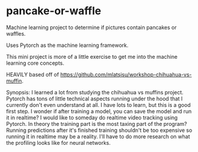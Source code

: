# pancake-or-waffle
Machine learning project to determine if pictures contain pancakes or waffles.

Uses Pytorch as the machine learning framework. 

This mini project is more of a little exercise to get me into the machine learning core concepts. 

HEAVILY based off of https://github.com/mlatsjsu/workshop-chihuahua-vs-muffin.

Synopsis:
I learned a lot from studying the chihuahua vs muffins project. Pytorch has tons of little technical aspects running under the hood that I currently don't even understand at all. I have lots to learn, but this is a good first step. I wonder if after training a model, you can save the model and run it in realtime? I would like to someday do realtime video tracking using Pytorch. In theory the training part is the most taxing part of the program? Running predictions after it's finished training shouldn't be too expensive so running it in realtime may be a reality. I'll have to do more research on what the profiling looks like for neural networks. 
